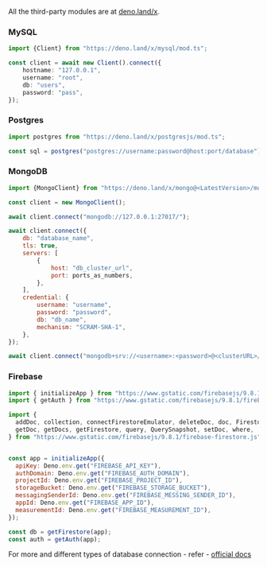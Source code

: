 
All the third-party modules are at [deno.land/x](https://deno.land/x).

### MySQL
```typescript
import {Client} from "https://deno.land/x/mysql/mod.ts";

const client = await new Client().connect({
	hostname: "127.0.0.1",
	username: "root",
	db: "users",
	password: "pass",
});
```

### Postgres
```javascript
import postgres from "https://deno.land/x/postgresjs/mod.ts";

const sql = postgres("postgres://username:password@host:port/database");
```

### MongoDB
```javascript
import {MongoClient} from "https://deno.land/x/mongo@<LatestVersion>/mod.ts";

const client = new MongoClient();

await client.connect("mongodb://127.0.0.1:27017/");

await client.connect({
	db: "database_name",
	tls: true,
	servers: [
		{
			host: "db_cluster_url",
			port: ports_as_numbers,
		},
	],
	credential: {
		username: "username",
		password: "password",
		db: "db_name",
		mechanism: "SCRAM-SHA-1",
	},
});

await client.connect("mongodb+srv://<username>:<password>@<clusterURL>/<db_name>?authMechanism=SCRAM-SHA-1");
```

### Firebase
```javascript
import { initializeApp } from "https://www.gstatic.com/firebasejs/9.8.1/firebase-app.js";
import { getAuth } from "https://www.gstatic.com/firebasejs/9.8.1/firebase-auth.js";

import {
  addDoc, collection, connectFirestoreEmulator, deleteDoc, doc, Firestore,
  getDoc, getDocs, getFirestore, query, QuerySnapshot, setDoc, where,
} from "https://www.gstatic.com/firebasejs/9.8.1/firebase-firestore.js";


const app = initializeApp({
  apiKey: Deno.env.get("FIREBASE_API_KEY"),
  authDomain: Deno.env.get("FIREBASE_AUTH_DOMAIN"),
  projectId: Deno.env.get("FIREBASE_PROJECT_ID"),
  storageBucket: Deno.env.get("FIREBASE_STORAGE_BUCKET"),
  messagingSenderId: Deno.env.get("FIREBASE_MESSING_SENDER_ID"),
  appId: Deno.env.get("FIREBASE_APP_ID"),
  measurementId: Deno.env.get("FIREBASE_MEASUREMENT_ID"),
});

const db = getFirestore(app);
const auth = getAuth(app);
```

For more and different types of database connection - refer - [official docs](https://deno.land/manual@v1.36.2/basics/connecting_to_databases)

